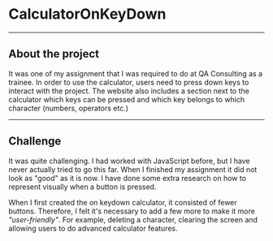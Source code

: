 CalculatorOnKeyDown
===

---

About the project
---

It was one of my assignment that I was required to do at QA Consulting as a trainee.
In order to use the calculator, users need to press down keys to interact with the project.
The website also includes a section next to the calculator which keys can be pressed and which key belongs to which character (numbers, operators etc.)

---

Challenge
---

It was quite challenging. I had worked with JavaScript before, but I have never actually tried to go this far.
When I finished my assignment it did not look as "good" as it is now.
I have done some extra research on how to represent visually when a button is pressed.

When I first created the on keydown calculator, it consisted of fewer buttons.
Therefore, I felt it's necessary to add a few more to make it more *"user-friendly"*.
For example, deleting a character, clearing the screen and allowing users to do advanced calculator features.

